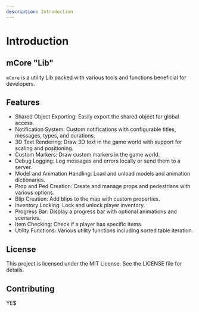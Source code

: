 ```yaml
---
description: Introduction
---
```


# Introduction

## mCore "Lib"

`mCore` is a utility Lib packed with various tools and functions beneficial for developers.

## Features

* Shared Object Exporting: Easily export the shared object for global access.
* Notification System: Custom notifications with configurable titles, messages, types, and durations.
* 3D Text Rendering: Draw 3D text in the game world with support for scaling and positioning.
* Custom Markers: Draw custom markers in the game world.
* Debug Logging: Log messages and errors locally or send them to a server.
* Model and Animation Handling: Load and unload models and animation dictionaries.
* Prop and Ped Creation: Create and manage props and pedestrians with various options.
* Blip Creation: Add blips to the map with custom properties.
* Inventory Locking: Lock and unlock player inventory.
* Progress Bar: Display a progress bar with optional animations and scenarios.
* Item Checking: Check if a player has specific items.
* Utility Functions: Various utility functions including sorted table iteration.

## License

This project is licensed under the MIT License. See the LICENSE file for details.

## Contributing
YE$